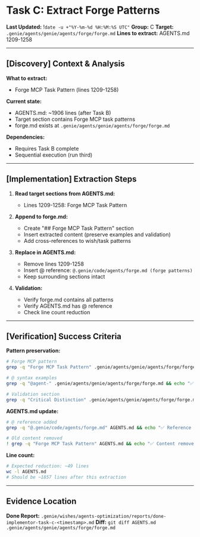 # Task C: Extract Forge Patterns
**Last Updated:** !`date -u +"%Y-%m-%d %H:%M:%S UTC"`
**Group:** C
**Target:** `.genie/agents/genie/agents/forge/forge.md`
**Lines to extract:** AGENTS.md 1209-1258

---

## [Discovery] Context & Analysis

**What to extract:**
- Forge MCP Task Pattern (lines 1209-1258)

**Current state:**
- AGENTS.md: ~1906 lines (after Task B)
- Target section contains Forge MCP task patterns
- forge.md exists at `.genie/agents/genie/agents/forge/forge.md`

**Dependencies:**
- Requires Task B complete
- Sequential execution (run third)

---

## [Implementation] Extraction Steps

1. **Read target sections from AGENTS.md:**
   - Lines 1209-1258: Forge MCP Task Pattern

2. **Append to forge.md:**
   - Create "## Forge MCP Task Pattern" section
   - Insert extracted content (preserve examples and validation)
   - Add cross-references to wish/task patterns

3. **Replace in AGENTS.md:**
   - Remove lines 1209-1258
   - Insert @ reference: `@.genie/code/agents/forge.md (forge patterns)`
   - Keep surrounding sections intact

4. **Validation:**
   - Verify forge.md contains all patterns
   - Verify AGENTS.md has @ reference
   - Check line count reduction

---

## [Verification] Success Criteria

**Pattern preservation:**
```bash
# Forge MCP pattern
grep -q "Forge MCP Task Pattern" .genie/agents/genie/agents/forge/forge.md && echo "✅ Forge pattern preserved"

# @ syntax examples
grep -q "@agent-" .genie/agents/genie/agents/forge/forge.md && echo "✅ @ syntax preserved"

# Validation section
grep -q "Critical Distinction" .genie/agents/genie/agents/forge/forge.md && echo "✅ Validation preserved"
```

**AGENTS.md update:**
```bash
# @ reference added
grep -q "@.genie/code/agents/forge.md" AGENTS.md && echo "✅ Reference added"

# Old content removed
! grep -q "Forge MCP Task Pattern" AGENTS.md && echo "✅ Content removed"
```

**Line count:**
```bash
# Expected reduction: ~49 lines
wc -l AGENTS.md
# Should be ~1857 lines after this extraction
```

---

## Evidence Location

**Done Report:** `.genie/wishes/agents-optimization/reports/done-implementor-task-c-<timestamp>.md`
**Diff:** `git diff AGENTS.md .genie/agents/genie/agents/forge/forge.md`
